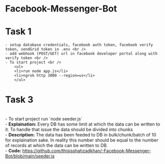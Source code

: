 # Facebook-Messenger-Bot
# Task 1
    - setup database credentials, facebook auth token, facebook verify token, sendGrid token in .env <br />
    - add webhook (POST/GET) url in facebook developer portal along with verify token <br />
    - To start project <br />
        <ul>
        <li>run node app.js</li>
        <li>ngrok http 3000 --region=us</li>
        </ul>
# Task 3
<br/>
    - To start project run `node seeder.js` <br />
    - <b>Explaination:</b> Every DB has some limit at which the data can be written to it. To handle that issue the data should be divided into chunks<br/>
    - <b>Description:</b> The data has been feeded to DB in bulk/chunk/batch of 10 for explaination sake. In reality this number should be equal to the number of records at which the data can be written to DB.<br/>
    - <b>Code: </b> <a href="https://github.com/thisisshahzadkhan/-Facebook-Messenger-Bot/blob/main/seeder.js">https://github.com/thisisshahzadkhan/-Facebook-Messenger-Bot/blob/main/seeder.js</a>


